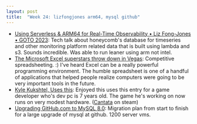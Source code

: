 ```yaml
---
layout: post
title:  "Week 24: lizfongjones arm64, mysql github"
---
```


* [Using Serverless & ARM64 for Real-Time Observability • Liz Fong-Jones • GOTO 2023](https://www.youtube.com/watch?v=nI15yE2yIoI): Tech talk about honeycomb's database for timeseries and other monitoring platform related data that is built using lambda and s3. Sounds incredible. Was able to run leaner using arm not intel.
* [The Microsoft Excel superstars throw down in Vegas](https://www.theverge.com/c/24133822/microsoft-excel-spreadsheet-competition-championship): Competitive spreadsheeting. :) I've heard Excel can be a really powerful programming environment. The humble spreadsheet is one of a handful of applications that helped people realize computers were going to be very important tools in the future.
* [Kyle Kukshtel, Uses this](https://usesthis.com/interviews/kyle.kukshtel/): Enjoyed this uses this entry for a game developer who's dev pc is 7 years old. The game he's working on now runs on very modest hardware. ([Cantata](https://store.steampowered.com/app/690370/Cantata/) on steam)
* [Upgrading GitHub.com to MySQL 8.0](https://github.blog/2023-12-07-upgrading-github-com-to-mysql-8-0/): Migration plan from start to finish for a large upgrade of mysql at github. 1200 server vms.
